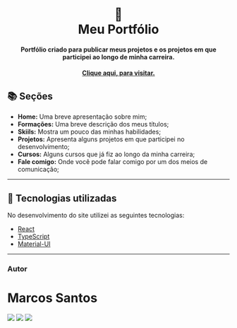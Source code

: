 <h1 align="center">
  📰<br>Meu Portfólio
</h1>

<h4 align="center">
  Portfólio criado para publicar meus projetos e os projetos em que participei ao longo de minha carreira.
</h4>

<h4 align="center"><a href="https://github.com/msc-santos.github.io/portfolio">Clique aqui, para visitar.</a></h4>

## 📚 Seções

- **Home:** Uma breve apresentação sobre mim;
- **Formações:** Uma breve descrição dos meus títulos;
- **Skiils:** Mostra um pouco das minhas habilidades;
- **Projetos:** Apresenta alguns projetos em que participei no desenvolvimento;
- **Cursos:** Alguns cursos que já fiz ao longo da minha carreira;
- **Fale comigo:** Onde você pode falar comigo por um dos meios de comunicação;

---

## 💼 Tecnologias utilizadas

No desenvolvimento do site utilizei as seguintes tecnologias:

- [React](https://pt-br.reactjs.org/)
- [TypeScript](https://www.typescriptlang.org/docs/)
- [Material-UI](https://mui.com/)

---

### Autor
# Marcos Santos

<div>
    <a href = "mailto:marcossamuel17@gmail.com"><img src="https://img.shields.io/badge/Gmail-D14836?style=for-the-badge&logo=gmail&logoColor=white" target="_blank"></a>
     <a href = "https://www.linkedin.com/in/marcos-samuel-1710"><img src="https://img.shields.io/badge/LinkedIn-0077B5?style=for-the-badge&logo=linkedin&logoColor=white" target="_blank"></a>
    <a href = "https://marcos1710.github.io/"><img src="https://img.shields.io/badge/website-000000?style=for-the-badge&logo=About.me&logoColor=white" target="_blank"></a>
</div>